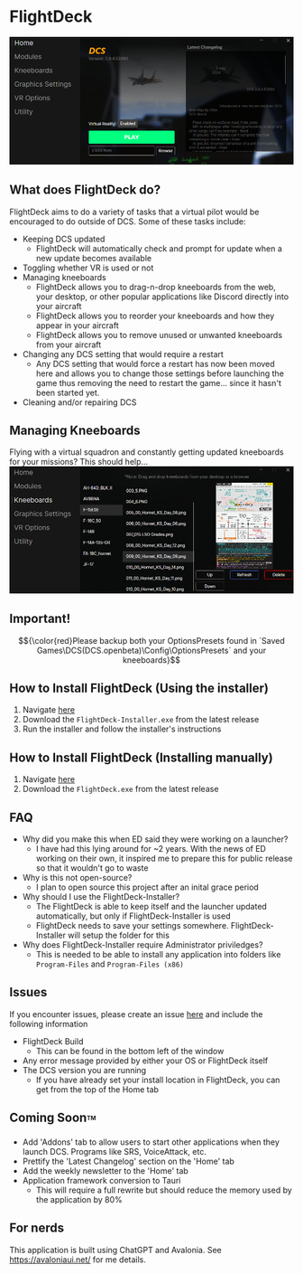 # FlightDeck

![HomeView](.github/media/HomeView.png)

## What does FlightDeck do?
FlightDeck aims to do a variety of tasks that a virtual pilot would be encouraged to do outside of DCS. Some of these tasks include:
* Keeping DCS updated
  * FlightDeck will automatically check and prompt for update when a new update becomes available
* Toggling whether VR is used or not
* Managing kneeboards
  * FlightDeck allows you to drag-n-drop kneeboards from the web, your desktop, or other popular applications like Discord directly into your aircraft
  * FlightDeck allows you to reorder your kneeboards and how they appear in your aircraft
  * FlightDeck allows you to remove unused or unwanted kneeboards from your aircraft
* Changing any DCS setting that would require a restart
  * Any DCS setting that would force a restart has now been moved here and allows you to change those settings before launching the game thus removing the need to restart the game... since it hasn't been started yet.
* Cleaning and/or repairing DCS

## Managing Kneeboards
Flying with a virtual squadron and constantly getting updated kneeboards for your missions? This should help...
![Kneeboards](.github/media/Kneeboards.png)

## Important!
$${\color{red}Please backup both your OptionsPresets found in `Saved Games\DCS(DCS.openbeta)\Config\OptionsPresets` and your kneeboards}$$

## How to Install FlightDeck (Using the installer)
1. Navigate [here](https://github.com/Rinzller/FlightDeck/releases)
2. Download the `FlightDeck-Installer.exe` from the latest release
3. Run the installer and follow the installer's instructions

## How to Install FlightDeck (Installing manually)
1. Navigate [here](https://github.com/Rinzller/FlightDeck/releases)
2. Download the `FlightDeck.exe` from the latest release

## FAQ
* Why did you make this when ED said they were working on a launcher?
  * I have had this lying around for ~2 years. With the news of ED working on their own, it inspired me to prepare this for public release so that it wouldn't go to waste
* Why is this not open-source?
  * I plan to open source this project after an inital grace period
* Why should I use the FlightDeck-Installer?
  * The FlightDeck is able to keep itself and the launcher updated automatically, but only if FlightDeck-Installer is used
  * FlightDeck needs to save your settings somewhere. FlightDeck-Installer will setup the folder for this
* Why does FlightDeck-Installer require Administrator priviledges?
  * This is needed to be able to install any application into folders like `Program-Files` and `Program-Files (x86)`

## Issues
If you encounter issues, please create an issue [here](https://github.com/Rinzller/FlightDeck/issues) and include the following information
* FlightDeck Build
  * This can be found in the bottom left of the window
* Any error message provided by either your OS or FlightDeck itself
* The DCS version you are running
  * If you have already set your install location in FlightDeck, you can get from the top of the Home tab

## Coming Soon<sub><sup><sub><sup>TM</sup></sub></sup></sub>
* Add 'Addons' tab to allow users to start other applications when they launch DCS. Programs like SRS, VoiceAttack, etc.
* Prettify the 'Latest Changelog' section on the 'Home' tab
* Add the weekly newsletter to the 'Home' tab
* Application framework conversion to Tauri
  * This will require a full rewrite but should reduce the memory used by the application by 80%

## For nerds
This application is built using ChatGPT and Avalonia. See https://avaloniaui.net/ for me details.
